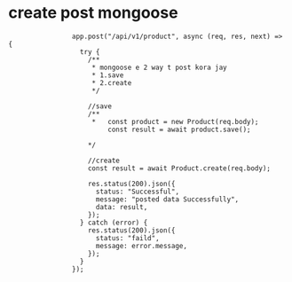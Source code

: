 # create post mongoose

                    app.post("/api/v1/product", async (req, res, next) => {
                      try {
                        /**
                         * mongoose e 2 way t post kora jay
                         * 1.save
                         * 2.create
                         */

                        //save
                        /**
                         *   const product = new Product(req.body);
                             const result = await product.save();

                        */

                        //create
                        const result = await Product.create(req.body);

                        res.status(200).json({
                          status: "Successful",
                          message: "posted data Successfully",
                          data: result,
                        });
                      } catch (error) {
                        res.status(200).json({
                          status: "faild",
                          message: error.message,
                        });
                      }
                    });
